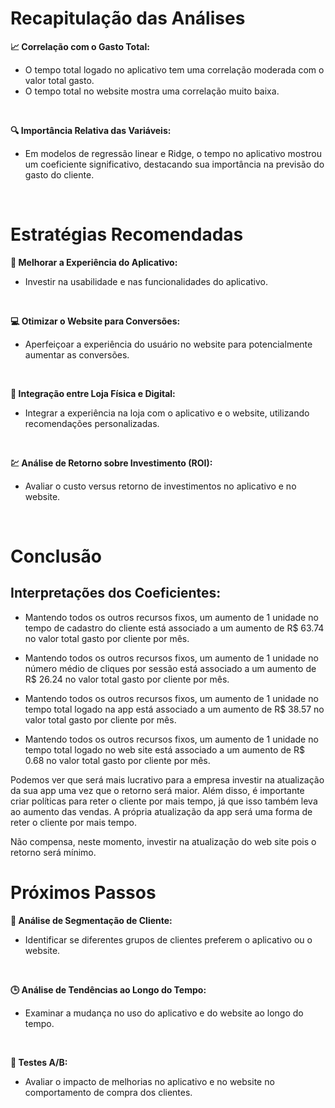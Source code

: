 # Recapitulação das Análises
**📈 Correlação com o Gasto Total:**

- O tempo total logado no aplicativo tem uma correlação moderada com o valor total gasto.
- O tempo total no website mostra uma correlação muito baixa.
<br>

**🔍 Importância Relativa das Variáveis:**
- Em modelos de regressão linear e Ridge, o tempo no aplicativo mostrou um coeficiente significativo, destacando sua importância na previsão do gasto do cliente.
<br>

# Estratégias Recomendadas

**📱 Melhorar a Experiência do Aplicativo:**
- Investir na usabilidade e nas funcionalidades do aplicativo.
<br>
 
 **💻 Otimizar o Website para Conversões:**
- Aperfeiçoar a experiência do usuário no website para potencialmente aumentar as conversões.
<br>

**🔗 Integração entre Loja Física e Digital:**
- Integrar a experiência na loja com o aplicativo e o website, utilizando recomendações personalizadas.
<br>

**💹 Análise de Retorno sobre Investimento (ROI):**
- Avaliar o custo versus retorno de investimentos no aplicativo e no website.  
<br>

# Conclusão
## Interpretações dos Coeficientes:
- Mantendo todos os outros recursos fixos, um aumento de 1 unidade no tempo de cadastro do cliente está associado a um aumento de R$ 63.74 no valor total gasto por cliente por mês.

- Mantendo todos os outros recursos fixos, um aumento de 1 unidade no número médio de cliques por sessão está associado a um aumento de R$ 26.24 no valor total gasto por cliente por mês.

- Mantendo todos os outros recursos fixos, um aumento de 1 unidade no tempo total logado na app está associado a um aumento de R$ 38.57 no valor total gasto por cliente por mês.
- Mantendo todos os outros recursos fixos, um aumento de 1 unidade no tempo total logado no web site está associado a um aumento de R$ 0.68 no valor total gasto por cliente por mês.

Podemos ver que será mais lucrativo para a empresa investir na atualização da sua app uma vez que o retorno será maior. Além disso, é importante criar políticas para reter o cliente por mais tempo, já que isso também leva ao aumento das vendas. A própria atualização da app será uma forma de reter o cliente por mais tempo.

Não compensa, neste momento, investir na atualização do web site pois o retorno será mínimo.
<br>

# Próximos Passos

**👥 Análise de Segmentação de Cliente:**
- Identificar se diferentes grupos de clientes preferem o aplicativo ou o website.
<br>

**🕒 Análise de Tendências ao Longo do Tempo:**
- Examinar a mudança no uso do aplicativo e do website ao longo do tempo.
<br>

**🧪 Testes A/B:**
- Avaliar o impacto de melhorias no aplicativo e no website no comportamento de compra dos clientes.
<br>


